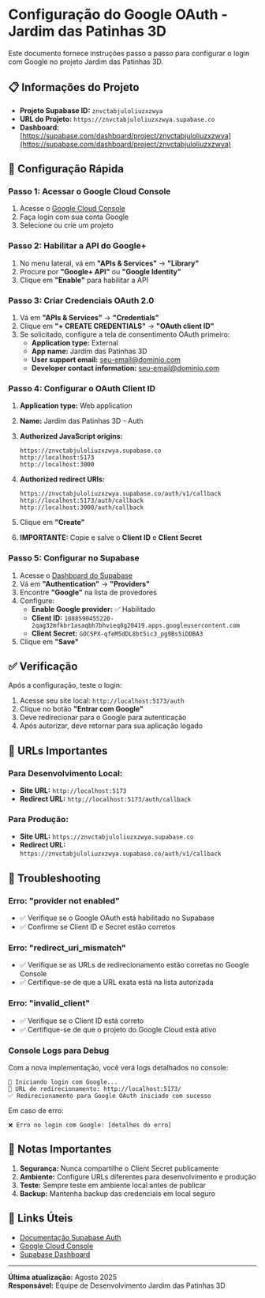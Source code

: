 # Configuração do Google OAuth - Jardim das Patinhas 3D

Este documento fornece instruções passo a passo para configurar o login com Google no projeto Jardim das Patinhas 3D.

## 📋 Informações do Projeto

- **Projeto Supabase ID:** `znvctabjuloliuzxzwya`
- **URL do Projeto:** `https://znvctabjuloliuzxzwya.supabase.co`
- **Dashboard:** [https://supabase.com/dashboard/project/znvctabjuloliuzxzwya](https://supabase.com/dashboard/project/znvctabjuloliuzxzwya)

## 🚀 Configuração Rápida

### Passo 1: Acessar o Google Cloud Console

1. Acesse o [Google Cloud Console](https://console.cloud.google.com/)
2. Faça login com sua conta Google
3. Selecione ou crie um projeto

### Passo 2: Habilitar a API do Google+

1. No menu lateral, vá em **"APIs & Services"** → **"Library"**
2. Procure por **"Google+ API"** ou **"Google Identity"**
3. Clique em **"Enable"** para habilitar a API

### Passo 3: Criar Credenciais OAuth 2.0

1. Vá em **"APIs & Services"** → **"Credentials"**
2. Clique em **"+ CREATE CREDENTIALS"** → **"OAuth client ID"**
3. Se solicitado, configure a tela de consentimento OAuth primeiro:
   - **Application type:** External
   - **App name:** Jardim das Patinhas 3D
   - **User support email:** seu-email@dominio.com
   - **Developer contact information:** seu-email@dominio.com

### Passo 4: Configurar o OAuth Client ID

1. **Application type:** Web application
2. **Name:** Jardim das Patinhas 3D - Auth
3. **Authorized JavaScript origins:**
   ```
   https://znvctabjuloliuzxzwya.supabase.co
   http://localhost:5173
   http://localhost:3000
   ```

4. **Authorized redirect URIs:**
   ```
   https://znvctabjuloliuzxzwya.supabase.co/auth/v1/callback
   http://localhost:5173/auth/callback
   http://localhost:3000/auth/callback
   ```

5. Clique em **"Create"**
6. **IMPORTANTE:** Copie e salve o **Client ID** e **Client Secret**

### Passo 5: Configurar no Supabase

1. Acesse o [Dashboard do Supabase](https://supabase.com/dashboard/project/znvctabjuloliuzxzwya)
2. Vá em **"Authentication"** → **"Providers"**
3. Encontre **"Google"** na lista de provedores
4. Configure:
   - **Enable Google provider:** ✅ Habilitado
   - **Client ID:** `1088590455220-2qag32mfkbr1asaqbh7bhvieq8g20419.apps.googleusercontent.com`
   - **Client Secret:** `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`
5. Clique em **"Save"**

## ✅ Verificação

Após a configuração, teste o login:

1. Acesse seu site local: `http://localhost:5173/auth`
2. Clique no botão **"Entrar com Google"**
3. Deve redirecionar para o Google para autenticação
4. Após autorizar, deve retornar para sua aplicação logado

## 🔧 URLs Importantes

### Para Desenvolvimento Local:
- **Site URL:** `http://localhost:5173`
- **Redirect URL:** `http://localhost:5173/auth/callback`

### Para Produção:
- **Site URL:** `https://znvctabjuloliuzxzwya.supabase.co`
- **Redirect URL:** `https://znvctabjuloliuzxzwya.supabase.co/auth/v1/callback`

## 🐛 Troubleshooting

### Erro: "provider not enabled"
- ✅ Verifique se o Google OAuth está habilitado no Supabase
- ✅ Confirme se Client ID e Secret estão corretos

### Erro: "redirect_uri_mismatch"
- ✅ Verifique se as URLs de redirecionamento estão corretas no Google Console
- ✅ Certifique-se de que a URL exata está na lista autorizada

### Erro: "invalid_client"
- ✅ Verifique se o Client ID está correto
- ✅ Certifique-se de que o projeto do Google Cloud está ativo

### Console Logs para Debug

Com a nova implementação, você verá logs detalhados no console:

```
🔐 Iniciando login com Google...
🔗 URL de redirecionamento: http://localhost:5173/
✅ Redirecionamento para Google OAuth iniciado com sucesso
```

Em caso de erro:
```
❌ Erro no login com Google: [detalhes do erro]
```

## 📝 Notas Importantes

1. **Segurança:** Nunca compartilhe o Client Secret publicamente
2. **Ambiente:** Configure URLs diferentes para desenvolvimento e produção
3. **Teste:** Sempre teste em ambiente local antes de publicar
4. **Backup:** Mantenha backup das credenciais em local seguro

## 🔗 Links Úteis

- [Documentação Supabase Auth](https://supabase.com/docs/guides/auth/social-login/auth-google)
- [Google Cloud Console](https://console.cloud.google.com/)
- [Supabase Dashboard](https://supabase.com/dashboard/project/znvctabjuloliuzxzwya)

---

**Última atualização:** Agosto 2025  
**Responsável:** Equipe de Desenvolvimento Jardim das Patinhas 3D
